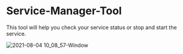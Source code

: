 # Service-Manager-Tool
This tool will help you check your service status or stop and start the service.

![2021-08-04 10_08_57-Window](https://user-images.githubusercontent.com/21218808/128141734-853d23c2-2933-41eb-be2c-42a82143c37c.png)
